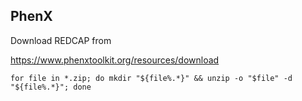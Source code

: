 ## PhenX

Download REDCAP from

https://www.phenxtoolkit.org/resources/download

```
for file in *.zip; do mkdir "${file%.*}" && unzip -o "$file" -d "${file%.*}"; done
```
